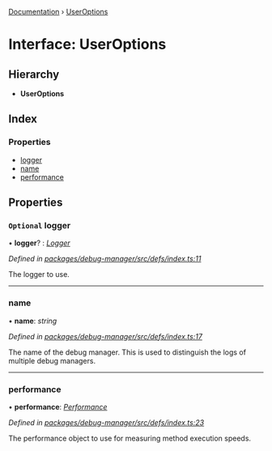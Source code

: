 [Documentation](../README.md) › [UserOptions](useroptions.md)

# Interface: UserOptions

## Hierarchy

* **UserOptions**

## Index

### Properties

* [logger](useroptions.md#optional-logger)
* [name](useroptions.md#name)
* [performance](useroptions.md#performance)

## Properties

### `Optional` logger

• **logger**? : *[Logger](logger.md)*

*Defined in [packages/debug-manager/src/defs/index.ts:11](https://github.com/badbatch/graphql-box/blob/b5ddbc4/packages/debug-manager/src/defs/index.ts#L11)*

The logger to use.

___

###  name

• **name**: *string*

*Defined in [packages/debug-manager/src/defs/index.ts:17](https://github.com/badbatch/graphql-box/blob/b5ddbc4/packages/debug-manager/src/defs/index.ts#L17)*

The name of the debug manager. This is used
to distinguish the logs of multiple debug managers.

___

###  performance

• **performance**: *[Performance](performance.md)*

*Defined in [packages/debug-manager/src/defs/index.ts:23](https://github.com/badbatch/graphql-box/blob/b5ddbc4/packages/debug-manager/src/defs/index.ts#L23)*

The performance object to use for measuring method
execution speeds.

